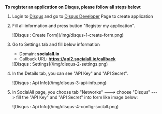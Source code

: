 __To register an application on Disqus, please follow all steps below:__

1. Login to [Disqus](https://disqus.com/) and go to [Disqus Developer](https://disqus.com/api/applications/register/) Page to create application
2. Fill all information and press button "Register my application".
    <div class="soclall-br"></div>
    ![Disqus : Create Form](/img/disqus-1-create-form.png)
    <div class="soclall-br"></div>
3. Go to Settings tab and fill below information
    * Domain: __socialall.io__
    * Callback URL: __https://api2.socialall.io/callback__
    
    <div class="soclall-br"></div>
    ![Disqus : Settings](/img/disqus-2-settings.png)
    <div class="soclall-br"></div>
    
4. In the Details tab, you can see "API Key" and "API Secret".
    <div class="soclall-br"></div>
    ![Disqus : Api Info](/img/disqus-3-api-info.png)
    <div class="soclall-br"></div>
5. In SocialAll page, you choose tab "Networks" ---> choose "Disqus" ---> fill the "API Key" and "API Secret" into form like image below:
    <div class="soclall-br"></div>
    ![Disqus : Api Info](/img/disqus-4-config-soclall.png)
    <div class="soclall-br"></div>